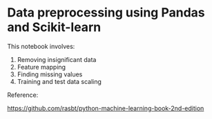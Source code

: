 # Data preprocessing using Pandas and Scikit-learn

This notebook involves:
1. Removing insignificant data
2. Feature mapping 
3. Finding missing values
4. Training and test data scaling


Reference:

https://github.com/rasbt/python-machine-learning-book-2nd-edition
